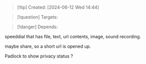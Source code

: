 
>[!tip] Created: [2024-06-12 Wed 14:44]

>[!question] Targets: 

>[!danger] Depends: 

speeddial that has file, text, url contents, image, sound recording.

maybe share, so a short url is opened up.

Padlock to show privacy status ?